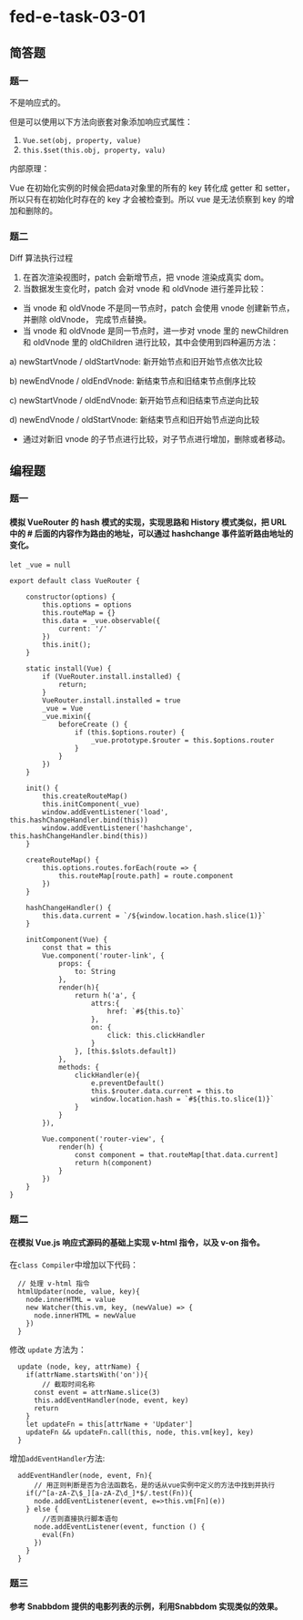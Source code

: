 # fed-e-task-03-01

## 简答题
### 题一
不是响应式的。

但是可以使用以下方法向嵌套对象添加响应式属性：
1. `Vue.set(obj, property, value)`
2. `this.$set(this.obj, property, valu)`

内部原理：

Vue 在初始化实例的时候会把data对象里的所有的 key 转化成 getter 和 setter，所以只有在初始化时存在的 key 才会被检查到。所以 vue 是无法侦察到 key 的增加和删除的。

### 题二
Diff 算法执行过程
1. 在首次渲染视图时，patch 会新增节点，把 vnode 渲染成真实 dom。
2. 当数据发生变化时，patch 会对 vnode 和 oldVnode 进行差异比较：
- 当 vnode 和 oldVnode 不是同一节点时，patch 会使用 vnode 创建新节点，并删除 oldVnode， 完成节点替换。
- 当 vnode 和 oldVnode 是同一节点时，进一步对 vnode 里的 newChildren 和 oldVnode 里的 oldChildren 进行比较，其中会使用到四种遍历方法：

a) newStartVnode / oldStartVnode: 新开始节点和旧开始节点依次比较

b) newEndVnode / oldEndVnode: 新结束节点和旧结束节点倒序比较

c) newStartVnode / oldEndVnode: 新开始节点和旧结束节点逆向比较

d) newEndVnode / oldStartVnode: 新结束节点和旧开始节点逆向比较

- 通过对新旧 vnode 的子节点进行比较，对子节点进行增加，删除或者移动。


## 编程题
### 题一
#### 模拟 VueRouter 的 hash 模式的实现，实现思路和 History 模式类似，把 URL 中的 # 后面的内容作为路由的地址，可以通过 hashchange 事件监听路由地址的变化。
```
let _vue = null

export default class VueRouter {

    constructor(options) {
        this.options = options
        this.routeMap = {}
        this.data = _vue.observable({
            current: '/'
        })
        this.init();
    }

    static install(Vue) {
        if (VueRouter.install.installed) {
            return;
        }
        VueRouter.install.installed = true
        _vue = Vue
        _vue.mixin({
            beforeCreate () {
                if (this.$options.router) {
                    _vue.prototype.$router = this.$options.router
                }
            }
        })
    }

    init() {
        this.createRouteMap()
        this.initComponent(_vue)
        window.addEventListener('load', this.hashChangeHandler.bind(this))
        window.addEventListener('hashchange', this.hashChangeHandler.bind(this))
    }

    createRouteMap() {
        this.options.routes.forEach(route => {
            this.routeMap[route.path] = route.component
        })
    }

    hashChangeHandler() {
        this.data.current = `/${window.location.hash.slice(1)}`
    }

    initComponent(Vue) {
        const that = this
        Vue.component('router-link', {
            props: {
                to: String
            },
            render(h){
                return h('a', {
                    attrs:{
                        href: `#${this.to}`
                    },
                    on: {
                        click: this.clickHandler
                    }
                }, [this.$slots.default])
            },
            methods: {
                clickHandler(e){
                    e.preventDefault()
                    this.$router.data.current = this.to
                    window.location.hash = `#${this.to.slice(1)}`
                }
            }
        }),

        Vue.component('router-view', {
            render(h) {
                const component = that.routeMap[that.data.current]
                return h(component)
            }
        })
    }
}
```

### 题二
#### 在模拟 Vue.js 响应式源码的基础上实现 v-html 指令，以及 v-on 指令。
在`class Compiler`中增加以下代码：
```
  // 处理 v-html 指令
  htmlUpdater(node, value, key){
    node.innerHTML = value
    new Watcher(this.vm, key, (newValue) => {
      node.innerHTML = newValue
    })
  }
``` 
修改 `update` 方法为：
```
  update (node, key, attrName) {
    if(attrName.startsWith('on')){
        // 截取时间名称
      const event = attrName.slice(3)
      this.addEventHandler(node, event, key)
      return
    }
    let updateFn = this[attrName + 'Updater']
    updateFn && updateFn.call(this, node, this.vm[key], key)
  }
```
增加`addEventHandler`方法:
```
  addEventHandler(node, event, Fn){
      // 用正则判断是否为合法函数名，是的话从vue实例中定义的方法中找到并执行
    if(/^[a-zA-Z\$_][a-zA-Z\d_]*$/.test(Fn)){
      node.addEventListener(event, e=>this.vm[Fn](e))
    } else {
        //否则直接执行脚本语句
      node.addEventListener(event, function () {
        eval(Fn)
      })
    }
  }
```


### 题三
#### 参考 Snabbdom 提供的电影列表的示例，利用Snabbdom 实现类似的效果。